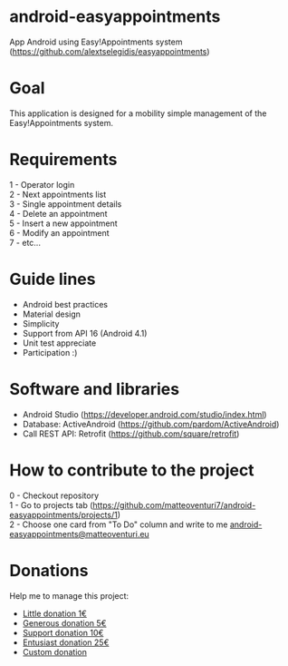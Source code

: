 # android-easyappointments
App Android using Easy!Appointments system (https://github.com/alextselegidis/easyappointments)

# Goal
This application is designed for a mobility simple management of the Easy!Appointments system.

# Requirements
1 - Operator login<br>
2 - Next appointments list<br>
3 - Single appointment details<br>
4 - Delete an appointment<br>
5 - Insert a new appointment<br>
6 - Modify an appointment<br>
7 - etc...

# Guide lines
- Android best practices
- Material design
- Simplicity
- Support from API 16 (Android 4.1)
- Unit test appreciate
- Participation :)

# Software and libraries
- Android Studio (https://developer.android.com/studio/index.html)
- Database: ActiveAndroid (https://github.com/pardom/ActiveAndroid)
- Call REST API: Retrofit (https://github.com/square/retrofit)

# How to contribute to the project
0 - Checkout repository <br>
1 - Go to projects tab (https://github.com/matteoventuri7/android-easyappointments/projects/1) <br>
2 - Choose one card from "To Do" column and write to me android-easyappointments@matteoventuri.eu <br>

# Donations
Help me to manage this project:
- [Little donation 1€](https://www.paypal.me/matteoventuri7/1eur)
- [Generous donation 5€](https://www.paypal.me/matteoventuri7/5eur)
- [Support donation 10€](https://www.paypal.me/matteoventuri7/10eur)
- [Entusiast donation 25€](https://www.paypal.me/matteoventuri7/25eur)
- [Custom donation](https://www.paypal.me/matteoventuri7)
